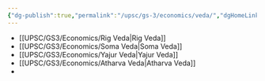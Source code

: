 ```yaml
---
{"dg-publish":true,"permalink":"/upsc/gs-3/economics/veda/","dgHomeLink":true,"dgPassFrontmatter":false}
---
```


- [[UPSC/GS3/Economics/Rig Veda|Rig Veda]]
- [[UPSC/GS3/Economics/Soma Veda|Soma Veda]]
- [[UPSC/GS3/Economics/Yajur Veda|Yajur Veda]]
- [[UPSC/GS3/Economics/Atharva Veda|Atharva Veda]]
- 